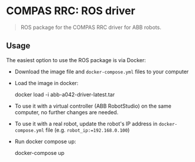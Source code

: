 # COMPAS RRC: ROS driver

> ROS package for the COMPAS RRC driver for ABB robots.

## Usage

The easiest option to use the ROS package is via Docker:

* Download the image file and `docker-compose.yml` files to your computer
* Load the image in docker:

    docker load -i abb-a042-driver-latest.tar

* To use it with a virtual controller (ABB RobotStudio) on the same computer, no further changes are needed.
* To use it with a real robot, update the robot's IP address in `docker-compose.yml` file (e.g. `robot_ip:=192.168.0.100`)
* Run docker compose up:

    docker-compose up
